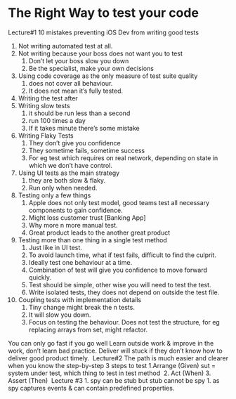 # The Right Way to test your code

Lecture#1
10 mistakes preventing iOS Dev from writing good tests
1. Not writing automated test at all.
2. Not writing because your boss does not want you to test 
    1. Don’t let your boss slow you down
    2. Be the specialist, make your own decisions
3. Using code coverage as the only measure of test suite quality
    1. does not cover all behaviour.
    2. It does not mean it’s fully tested.
4. Writing the test after
5. Writing slow tests
    1.  it should be run less than a second
    2. run 100 times a day
    3. If it takes minute there’s some mistake
6. Writing Flaky Tests
    1. They don’t give you confidence
    2. They sometime fails, sometime success
    3. For eg test which requires on real network, depending on state in which we don’t have control.
7. Using UI tests as the main strategy
    1. they are both slow & flaky.
    2. Run only when needed.
8. Testing only a few things
    1. Apple does not only test model, good teams test all necessary components to gain confidence.
    2. Might loss customer trust [Banking App]
    3. Why more n more manual test.
    4. Great product leads to the another great product
9. Testing more than one thing in a single test method
    1. Just like in UI test.
    2. To avoid launch time, what if test fails, difficult to find the culprit.
    3. Ideally test one behaviour at a time.
    4. Combination of test will give you confidence to move forward quickly.
    5. Test should be simple, other wise you will need to test the test.
    6. Write isolated tests, they does not depend on outside the test file.
10. Coupling tests with implementation details
    1. Tiny change might break the n tests.
    2. It will slow you down.
    3. Focus on testing the behaviour. Does not test the structure, for eg replacing arrays from set, might refactor.

You can only go fast if you go well
Learn outside work & improve in the work, don’t learn bad practice. Deliver will stuck if they don’t know how to deliver good product timely.  Lecture#2 The path is much easier and clearer when you know the step-by-step 3 steps to test
	1.Arrange (Given)
		sut = system under test, which thing to test in test method 	2. Act (When)
	3. Assert (Then)
 Lecture #3
    1. spy can be stub but stub cannot be spy
        1. as spy captures events & can contain predefined properties.
